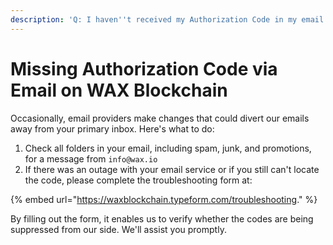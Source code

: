 ```yaml
---
description: 'Q: I haven''t received my Authorization Code in my email. What should I do?'
---
```


# Missing Authorization Code via Email on WAX Blockchain

Occasionally, email providers make changes that could divert our emails away from your primary inbox. Here's what to do:

1. Check all folders in your email, including spam, junk, and promotions, for a message from `info@wax.io`
2. If there was an outage with your email service or if you still can't locate the code, please complete the troubleshooting form at:&#x20;

{% embed url="https://waxblockchain.typeform.com/troubleshooting." %}

By filling out the form, it enables us to verify whether the codes are being suppressed from our side. We'll assist you promptly.&#x20;
